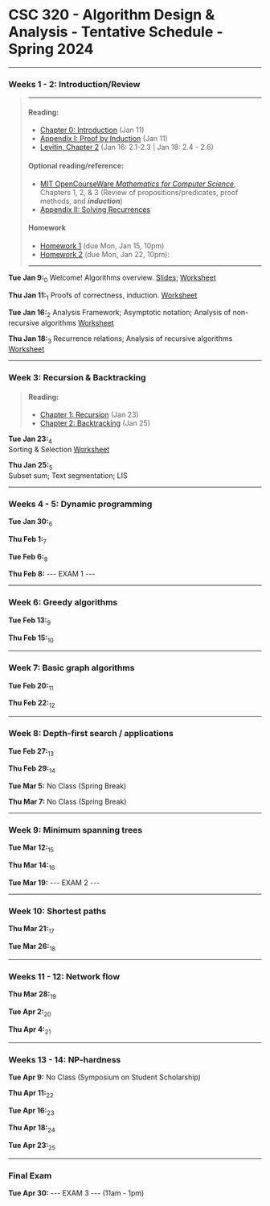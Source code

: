 
# CSC 320 - Algorithm Design & Analysis - Tentative Schedule - Spring 2024




---
### Weeks 1 - 2: Introduction/Review
> ---
> #### Reading:
> - [Chapter 0: Introduction](https://jeffe.cs.illinois.edu/teaching/algorithms/book/00-intro.pdf) (Jan 11)
> - [Appendix I: Proof by Induction](https://jeffe.cs.illinois.edu/teaching/algorithms/notes/98-induction.pdf) (Jan 11)
> - [Levitin, Chapter 2](#) (Jan 16: 2.1-2.3 | Jan 18: 2.4 - 2.6)
>
> #### Optional reading/reference:
> - [MIT OpenCourseWare *Mathematics for Computer Science*](https://ocw.mit.edu/courses/6-042j-mathematics-for-computer-science-fall-2010/pages/readings/), Chapters 1, 2, & 3 (Review of propositions/predicates, proof methods, and ***induction***)
> - [Appendix II: Solving Recurrences](https://jeffe.cs.illinois.edu/teaching/algorithms/notes/99-recurrences.pdf)
>
> #### Homework
> - [Homework 1](homework/homework-01.pdf) (due Mon, Jan 15, 10pm)
> - [Homework 2](homework/homework-02.pdf) (due Mon, Jan 22, 10pm): 
> ---

**Tue Jan 9:**<sub>0</sub> 
Welcome! Algorithms overview. [Slides](slides/lecture00-intro.pdf); [Worksheet](./worksheets/worksheet-00.pdf)

**Thu Jan 11:**<sub>1</sub> 
Proofs of correctness, induction. [Worksheet](worksheets/worksheet-01-proofs.pdf)

**Tue Jan 16:**<sub>2</sub> 
Analysis Framework; Asymptotic notation; Analysis of non-recursive algorithms [Worksheet](worksheets/worksheet-02-analysis.pdf)

**Thu Jan 18:**<sub>3</sub> 
Recurrence relations; Analysis of recursive algorithms [Worksheet](worksheets/worksheet-03-recurrences.pdf)


---
### Week 3: Recursion & Backtracking
> #### Reading:
> - [Chapter 1: Recursion](https://jeffe.cs.illinois.edu/teaching/algorithms/book/01-recursion.pdf) (Jan 23)
> - [Chapter 2: Backtracking](https://jeffe.cs.illinois.edu/teaching/algorithms/book/02-backtracking.pdf) (Jan 25)

**Tue Jan 23:**<sub>4</sub>  
Sorting & Selection [Worksheet](worksheets/worksheet-04-recursion.pdf)

**Thu Jan 25:**<sub>5</sub>  
Subset sum; Text segmentation; LIS


---
### Weeks 4 - 5: Dynamic programming

**Tue Jan 30:**<sub>6</sub> 

**Thu Feb 1:**<sub>7</sub> 

**Tue Feb 6:**<sub>8</sub> 

**Thu Feb 8:** --- EXAM 1 ---


---
### Week 6: Greedy algorithms

**Tue Feb 13:**<sub>9</sub> 

**Thu Feb 15:**<sub>10</sub> 


---
### Week 7: Basic graph algorithms

**Tue Feb 20:**<sub>11</sub> 

**Thu Feb 22:**<sub>12</sub> 


---
### Week 8: Depth-first search / applications

**Tue Feb 27:**<sub>13</sub> 

**Thu Feb 29:**<sub>14</sub> 


**Tue Mar 5:** No Class (Spring Break)

**Thu Mar 7:** No Class (Spring Break)


---
### Week 9: Minimum spanning trees

**Tue Mar 12:**<sub>15</sub> 

**Thu Mar 14:**<sub>16</sub> 

**Tue Mar 19:** --- EXAM 2 ---


---
### Week 10: Shortest paths

**Thu Mar 21:**<sub>17</sub> 

**Tue Mar 26:**<sub>18</sub> 


---
### Weeks 11 - 12: Network flow

**Thu Mar 28:**<sub>19</sub> 

**Tue Apr 2:**<sub>20</sub> 

**Thu Apr 4:**<sub>21</sub> 


---
### Weeks 13 - 14: NP-hardness

**Tue Apr 9:** No Class (Symposium on Student Scholarship)

**Thu Apr 11:**<sub>22</sub> 

**Tue Apr 16:**<sub>23</sub> 

**Thu Apr 18:**<sub>24</sub> 

**Tue Apr 23:**<sub>25</sub> 


---
### Final Exam
**Tue Apr 30:** --- EXAM 3 --- (11am - 1pm)

